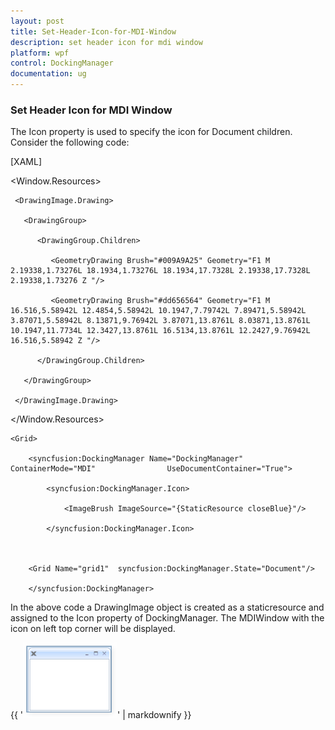 ```yaml
---
layout: post
title: Set-Header-Icon-for-MDI-Window
description: set header icon for mdi window
platform: wpf
control: DockingManager
documentation: ug
---
```


### Set Header Icon for MDI Window

The Icon property is used to specify the icon for Document children. Consider the following code:



[XAML]

<Window.Resources>

  <DrawingImage x:Key="closeBlue">

     <DrawingImage.Drawing>

       <DrawingGroup>

          <DrawingGroup.Children>

             <GeometryDrawing Brush="#009A9A25" Geometry="F1 M 2.19338,1.73276L 18.1934,1.73276L 18.1934,17.7328L 2.19338,17.7328L 2.19338,1.73276 Z "/>

             <GeometryDrawing Brush="#dd656564" Geometry="F1 M 16.516,5.58942L 12.4854,5.58942L 10.1947,7.79742L 7.89471,5.58942L 3.87071,5.58942L 8.13871,9.76942L 3.87071,13.8761L 8.03871,13.8761L 10.1947,11.7734L 12.3427,13.8761L 16.5134,13.8761L 12.2427,9.76942L 16.516,5.58942 Z "/>

          </DrawingGroup.Children>

       </DrawingGroup>

     </DrawingImage.Drawing>

  </DrawingImage>

</Window.Resources>



    <Grid>

        <syncfusion:DockingManager Name="DockingManager" ContainerMode="MDI"                UseDocumentContainer="True">

            <syncfusion:DockingManager.Icon>

                <ImageBrush ImageSource="{StaticResource closeBlue}"/>

            </syncfusion:DockingManager.Icon>



        <Grid Name="grid1"  syncfusion:DockingManager.State="Document"/>

        </syncfusion:DockingManager>

   </Grid>



In the above code a DrawingImage object is created as a staticresource and assigned to the Icon property of DockingManager. The MDIWindow with the icon on left top corner will be displayed. 



{{ '![C:/Users/Hemanth/Desktop/Documentation/Images/Icon.png](Set-Header-Icon-for-MDI-Window_images/Set-Header-Icon-for-MDI-Window_img1.png)' | markdownify }}



